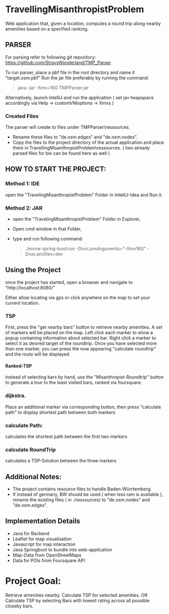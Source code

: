 # TravellingMisanthropistProblem


Web application that, given a location, computes a round trip along nearby amenities based on a specified ranking.

## PARSER
For parsing refer to following git repository:
   https://github.com/StraysWonderland/TMP_Parser
   
To run parser, place a pbf file in the root directory and name it "target.osm.pbf"
Run the jar file preferably by running the command:
   >  java  -jar  -Xmx=16G TMPParser.jar
   
Alternatively, launch intelliJ and run the application ( set jav heapspace accordingly via Help -> customVMoptions -> Xmxs )

### Created Files
The parser will create to files under TMPParser\ressources.
- Rename these files to "de.osm.edges" and "de.osm.nodes".
- Copy the files to the project directory of the actual application and place them in TravellingMisanthropistProblem\ressources. 
( two already parsed files for bw can be found here as well )

## HOW TO START THE PROJECT:
### Method 1: IDE
open the "TravelingMisanthropistProblem" Folder in IntelliJ-Idea and Run it.
### Method 2: JAR
- open the "TravelingMisanthropistProblem" Folder in Explorer,
- Open cmd window in that Folder,
- type and run following command:

    > ./mvnw spring-boot:run -Drun.jvmArguments="-Xmx16G" -Drun.profiles=dev


## Using the Project
once the project has started,
open a browser and navigate to "http://localhost:8080/"

Either allow locating via gps or click anywhere on the map to set your current location.

### TSP
First, press the "get nearby bars" button to retrieve nearby amenities.
A set of markers will be placed on the map.
Left click each marker to show a popup containing information about selected bar.
Right click a marker to select it as desired target of the roundtrip.
Once you have selected more than one marker, you can press the now appearing "calculate roundtrip" and the route will be displayed.

#### Ranked-TSP
instead of selecting bars by hand, use the "Misanthropist-Roundtrip" button to generate a tour to the least visited bars, ranked via foursquare.

### dijkstra.
Place an additional marker via corresponding button, then press "calculate path" to display shortest path between both markers 

### calculate Path:
calculates the shortest path between the first two markers

### calculate RoundTrip
calculates a TSP-Solution between the three markers

## Additional Notes:
- The project contains resource files to handle Baden-Würrtemberg.
- If instead of germany, BW should be used ( when less ram is available ), rename the existing files ( in ./ressources) to "de.osm.nodes" and "de.osm.edges".

## Implementation Details
- Java for Backend
- Leaflet for map visualisation
- Javascript for map interaction
- Java Springboot to bundle into web-application
- Map-Data from OpenStreetMaps
- Data for POIs from Foursquare API

# Project Goal:
Retrieve amenities nearby.
Calculate TSP for selected amenities.
OR
Calculate TSP by selecting Bars with lowest rating across all possible closeby bars.
